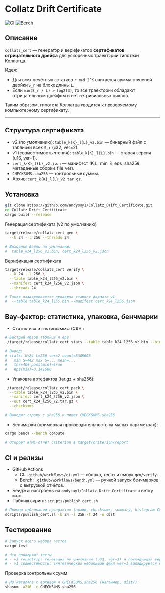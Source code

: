 # Collatz Drift Certificate

[![CI](https://img.shields.io/github/actions/workflow/status/andysay1/Collatz_Drift_Certificate/ci.yml?branch=main)](https://github.com/andysay1/Collatz_Drift_Certificate/actions/workflows/ci.yml)
[![Bench](https://img.shields.io/github/actions/workflow/status/andysay1/Collatz_Drift_Certificate/bench.yml?label=bench&branch=main)](https://github.com/andysay1/Collatz_Drift_Certificate/actions/workflows/bench.yml)

## Описание

`collatz_cert` — генератор и верификатор **сертификатов отрицательного дрейфа** для ускоренных траекторий гипотезы Коллатца.

Идея:

-   Для всех нечётных остатков `r mod 2^K` считается сумма степеней двойки `S_r` на блоке длины `L`.
-   Если `min(S_r / L) > log2(3)`, то все траектории обладают отрицательным дрейфом и нет нетривиальных циклов.

Таким образом, гипотеза Коллатца сводится к проверяемому компьютерному сертификату.

---

## Структура сертификата

-   v2 (по умолчанию): `table_k{K}_l{L}_v2.bin` — бинарный файл с таблицей всех `S_r` (u32, ver=2).
-   v1 (совместимость чтения): `table_k{K}_l{L}.bin` — старая версия (u16, ver=1).
-   `cert_k{K}_l{L}_v2.json` — манифест (K,L, min_S, eps, sha256, метаданные сборки, file_ver).
-   `CHECKSUMS.sha256` — контрольные суммы.
-   Архив: `cert_k{K}_l{L}_v2.tar.gz`.

## Установка

```bash
git clone https://github.com/andysay1/Collatz_Drift_Certificate.git
cd Collatz_Drift_Certificate
cargo build --release
```

Генерация сертификата (v2 по умолчанию)

```bash
target/release/collatz_cert gen \
  --k 24 --l 256 --threads 24

# Выходные файлы по умолчанию:
#  table_k24_l256_v2.bin, cert_k24_l256_v2.json
```

Верификация сертификата

```bash
target/release/collatz_cert verify \
  --k 24 --l 256 \
  --table table_k24_l256_v2.bin \
  --manifest cert_k24_l256_v2.json \
  --threads 24

# Также поддерживается проверка старого формата v1
#  --table table_k24_l256.bin --manifest cert_k24_l256.json
```

## Вау‑фактор: статистика, упаковка, бенчмарки

- Статистика и гистограммы (CSV):

```bash
# Быстрый обзор таблицы и eps
./target/release/collatz_cert stats --table table_k24_l256_v2.bin --bins 100 --out-csv hist_k24_l256.csv

# Вывод:
# stats: K=24 L=256 ver=2 count=8388608
#   min_S=442 max_S=... mean=...
#   thr=406 pass(min)=true
#   eps(min)=0.141600
```

- Упаковка артефактов (tar.gz + sha256):

```bash
./target/release/collatz_cert pack \
  --table table_k24_l256_v2.bin \
  --manifest cert_k24_l256_v2.json \
  --out cert_k24_l256_v2.tar.gz \
  --checksums

# Выводит строку с sha256 и пишет CHECKSUMS.sha256
```

- Бенчмарки (примерная производительность на малых параметрах):

```bash
cargo bench --bench compute

# Откроет HTML‑отчёт Criterion в target/criterion/report
```

## CI и релизы

- GitHub Actions
  - CI: `.github/workflows/ci.yml` — сборка, тесты и смоук `gen/verify`.
  - Bench: `.github/workflows/bench.yml` — ручной запуск бенчмарков с выгрузкой отчётов.
- Бейджи: настроены на `andysay1/Collatz_Drift_Certificate` и ветку `main`.
- Паблиш скрипт: `scripts/publish_cert.sh`

```bash
# Пример публикации артефактов (архив, checksums, summary, histogram CSV) в dist/
scripts/publish_cert.sh -k 24 -l 256 -t 24 -o dist
```

## Тестирование

```bash
# Запуск всего набора тестов
cargo test

# Что проверяют тесты
# - v2 roundtrip: генерация по умолчанию (u32, ver=2) и последующая верификация
# - v1 совместимость: синтетический небольшой файл ver=1 валидируется корректно
```

Проверка контрольных сумм

```bash
# Из каталога с архивом и CHECKSUMS.sha256 (например, dist/):
shasum -a256 -c CHECKSUMS.sha256
```
